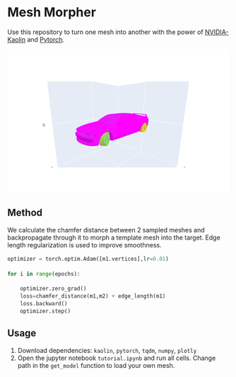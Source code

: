# Mesh Morpher
Use this repository to turn one mesh into another with the power of [NVIDIA-Kaolin](https://github.com/NVIDIAGameWorks/kaolin) and [Pytorch](pytorch.org).

![sample car obj](https://github.com/vaibhavnayel/meshmorpher/blob/master/image.png)

## Method

We calculate the chamfer distance between 2 sampled meshes and backpropagate through it to morph a template mesh into the target. Edge length regularization is used to improve smoothness.

```python
optimizer = torch.optim.Adam([m1.vertices],lr=0.01)

for i in range(epochs):

    optimizer.zero_grad()
    loss=chamfer_distance(m1,m2) + edge_length(m1)
    loss.backward()
    optimizer.step()

```
## Usage
1. Download dependencies: `kaolin`, `pytorch`, `tqdm`, `numpy`, `plotly`
2. Open the jupyter notebook  `tutorial.ipynb` and run all cells. Change path in the `get_model` function to load your own mesh.
